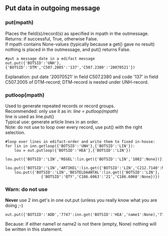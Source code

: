 ## Put data in outgoing message

### put(mpath)

Places the field(s)/record(s) as specified in mpath in the outmessage.  
Returns: if successful, True, otherwise False.  
If mpath contains None-values (typically because a get() gave no
result) nothing is placed in the outmessage, and put() returns False.

    #put a message date in a edifact message
    out.put({'BOTSID':'UNH'},{'BOTSID':'DTM','C507.2005':'137','C507.2380':'20070521'}) 

Explanation: put date '20070521' in field C507.2380 and code '137' in
field C507.2005 of DTM-record; DTM-record is nested under UNH-record.


### putloop(mpath)

Used to generate repeated records or record groups.  
Recommended: only use it as in: *line = putloop(mpath)*  
line is used as line.put()  
Typical use: generate article lines in an order.  
Note: do not use to loop over every record, use put() with the right
selection.

    #loop over lines in edifact-order and write them to fixed in-house:
    for lin in inn.getloop({'BOTSID':'UNH'},{'BOTSID':'LIN'}):
        lou = out.putloop({'BOTSID':'HEA'},{'BOTSID':'LIN'})
        lou.put({'BOTSID':'LIN','REGEL':lin.get({'BOTSID':'LIN','1082':None})})
        lou.put({'BOTSID':'LIN','ARTIKEL':lin.get({'BOTSID':'LIN','C212.7140':None})})
        lou.put({'BOTSID':'LIN','BESTELDAANTAL':lin.get({'BOTSID':'LIN'},
                    {'BOTSID':'QTY','C186.6063':'21','C186.6060':None})})


### Warn: do not use

**Never** use 2 inn.get's in one out.put (unless you really know what
you are doing ;-)

    out.put({'BOTSID':'ADD','7747':inn.get('BOTSID':'HEA','name1':None),'7749':inn.get('BOTSID':'HEA','name2':None)})} 

Because: if either name1 or name2 is not there (empty, None) nothing
will be written in this statement.

